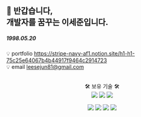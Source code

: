 
##  👋 반갑습니다,<br>개발자를 꿈꾸는 이세준입니다.


##### 1998.05.20 
💡 portfolio https://stripe-navy-af1.notion.site/h1-h1-75c25e64067b4b44917f9464c2914723 <br>
💡 email   leesejun81@gmail.com

<div align="center">
<br>
  🛠 보유 기술 🛠 
<br>
<img src="https://img.shields.io/badge/MySql-4479A1?style=flat-square&logo=mysql&logoColor=white"/></a>
<img src="https://img.shields.io/badge/Java-004027?style=flat-square&logo=Jameson&logoColor=white"/></a>
<img src="https://img.shields.io/badge/SpringBoot-6DB33F?style=flat-square&logo=Springboot&logoColor=white"/></a>

<img src="https://img.shields.io/badge/javascript-F7DF1E?style=flat-square&logo=javascript&logoColor=white"/></a>
<img src="https://img.shields.io/badge/CSS3-1572B6?style=flat-square&logo=CSS3&logoColor=white"/></a> 
<img src="https://img.shields.io/badge/HTML5-E34F26?style=flat-square&logo=HTML5&logoColor=white"/></a> 
<img src="https://img.shields.io/badge/Python-4D59BF?style=flat-square&logo=Python&logoColor=white"/></a> 
</div>
<!--
**sejun98/sejun98** is a ✨ _special_ ✨ repository because its `README.md` (this file) appears on your GitHub profile.

Here are some ideas to get you started:

- 🔭 I’m currently working on ...
- 🌱 I’m currently learning ...
- 👯 I’m looking to collaborate on ...
- 🤔 I’m looking for help with ...
- 💬 Ask me about ...
- 📫 How to reach me: ...
- 😄 Pronouns: ...
- ⚡ Fun fact: ...
-->

